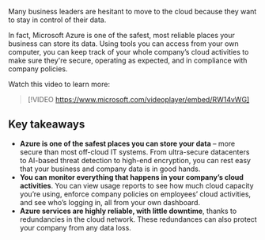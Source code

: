 Many business leaders are hesitant to move to the cloud because they want to stay in control of their data.

In fact, Microsoft Azure is one of the safest, most reliable places your business can store its data. Using tools you can access from your own computer, you can keep track of your whole company’s cloud activities to make sure they're secure, operating as expected, and in compliance with company policies.

Watch this video to learn more:

> [!VIDEO https://www.microsoft.com/videoplayer/embed/RW14vWG]

## Key takeaways

 -  **Azure is one of the safest places you can store your data** – more secure than most off-cloud IT systems. From ultra-secure datacenters to AI-based threat detection to high-end encryption, you can rest easy that your business and company data is in good hands.
 -  **You can monitor everything that happens in your company’s cloud activities**. You can view usage reports to see how much cloud capacity you’re using, enforce company policies on employees’ cloud activities, and see who’s logging in, all from your own dashboard.
 -  **Azure services are highly reliable, with little downtime**, thanks to redundancies in the cloud network. These redundances can also protect your company from any data loss.
